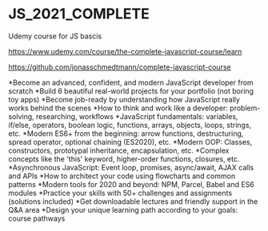 # JS_2021_COMPLETE
 Udemy course for JS bascis 

https://www.udemy.com/course/the-complete-javascript-course/learn

https://github.com/jonasschmedtmann/complete-javascript-course



*Become an advanced, confident, and modern JavaScript developer from scratch
*Build 6 beautiful real-world projects for your portfolio (not boring toy apps)
*Become job-ready by understanding how JavaScript really works behind the scenes
*How to think and work like a developer: problem-solving, researching, workflows
*JavaScript fundamentals: variables, if/else, operators, boolean logic, functions, arrays, objects, loops, strings, etc.
*Modern ES6+ from the beginning: arrow functions, destructuring, spread operator, optional chaining (ES2020), etc.
*Modern OOP: Classes, constructors, prototypal inheritance, encapsulation, etc.
*Complex concepts like the 'this' keyword, higher-order functions, closures, etc.
*Asynchronous JavaScript: Event loop, promises, async/await, AJAX calls and APIs
*How to architect your code using flowcharts and common patterns
*Modern tools for 2020 and beyond: NPM, Parcel, Babel and ES6 modules
*Practice your skills with 50+ challenges and assignments (solutions included)
*Get downloadable lectures and friendly support in the Q&A area
*Design your unique learning path according to your goals: course pathways
